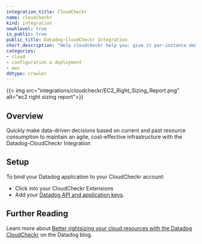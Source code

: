 ```yaml
---
integration_title: CloudCheckr
name: cloudcheckr
kind: integration
newhlevel: true
is_public: true
public_title: Datadog-CloudCheckr Integration
short_description: "Help cloudcheckr help you: give it per-instance memory metrics from Datadog"
categories:
- cloud
- configuration & deployment
- aws
ddtype: crawler
---
```


{{< img src="integrations/cloudcheckr/EC2_Right_Sizing_Report.png" alt="ec2 right sizing report">}}

## Overview

Quickly make data-driven decisions based on current and past resource consumption to maintain an agile, cost-effective infrastructure with the Datadog-CloudCheckr Integration

## Setup

To bind your Datadog application to your CloudCheckr account:

* Click into your CloudCheckr Extensions
* Add your [Datadog API and application keys][1].

## Further Reading

Learn more about [Better rightsizing your cloud resources with the Datadog CloudCheckr][2] on the Datadog blog.

[1]: https://app.datadoghq.com/account/settings#apidasdhiashdiu
[2]: https://www.datadoghq.com/blog/rightsizing-cloudcheckr
